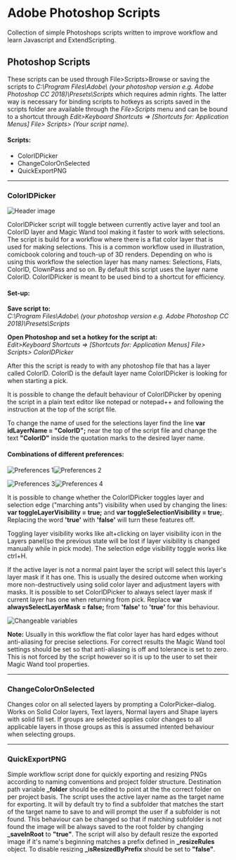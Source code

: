 # Adobe Photoshop Scripts

Collection of simple Photoshops scripts written to improve workflow and learn Javascript and ExtendScripting.

## Photoshop Scripts

These scripts can be used through File>Scripts>Browse or saving the scripts to *C:\Program Files\Adobe\ (your photoshop version e.g. Adobe Photoshop CC 2018)\Presets\Scripts* which requires admin rights.
The latter way is necessary for binding scripts to hotkeys as scripts saved in the scripts folder are available through the *File>Scripts* menu and can be bound to a shortcut through *Edit>Keyboard Shortcuts => [Shortcuts for: Application Menus] File> Scripts> (Your script name)*.

#### Scripts:
* ColorIDPicker
* ChangeColorOnSelected
* QuickExportPNG

---

### ColorIDPicker

![Header image](https://github.com/korintic/AdobePhotoshopScripts/blob/master/Images/ColorIDPicker.png "Header image")


ColorIDPicker script will toggle between currently active layer and tool an ColorID layer and Magic Wand tool making it faster to work with selections.
The script is build for a workflow where there is a flat color layer that is used for making selections.
This is a common workflow used in illustration, comicbook coloring and touch-up of 3D renders.
Depending on who is using this workflow the selection layer has many names: Selections, Flats, ColorID, ClownPass and so on.
By default this script uses the layer name ColorID.
ColorIDPicker is meant to be used bind to a shortcut for efficiency.

#### Set-up:
**Save script to:**  
*C:\Program Files\Adobe\ (your photoshop version e.g. Adobe Photoshop CC 2018)\Presets\Scripts*

**Open Photoshop and set a hotkey for the script at:**  
*Edit>Keyboard Shortcuts => [Shortcuts for: Application Menus] File> Scripts> ColorIDPicker*

After this the script is ready to with any photoshop file that has a layer called ColorID.
ColorID is the default layer name ColorIDPicker is looking for when starting a pick.

It is possible to change the default behaviour of ColorIDPicker by opening the script in a plain text editor like notepad or notepad++ and following the instruction at the top of the script file.

To change the name of used for the selections layer find the line **var idLayerName = "ColorID";** near the top of the script file and change the text **"ColorID"** inside the quotation marks to the desired layer name.

#### Combinations of different preferences:

![Preferences 1](https://github.com/korintic/AdobePhotoshopScripts/blob/master/Images/ColorIDPickerPreferences1.gif "Preferences 1")![Preferences 2](https://github.com/korintic/AdobePhotoshopScripts/blob/master/Images/ColorIDPickerPreferences2.gif "Preferences 2")

![Preferences 3](https://github.com/korintic/AdobePhotoshopScripts/blob/master/Images/ColorIDPickerPreferences3.gif "Preferences 3")![Preferences 4](https://github.com/korintic/AdobePhotoshopScripts/blob/master/Images/ColorIDPickerPreferences4.gif "Preferences 4")

It is possible to change whether the ColorIDPicker toggles layer and selection edge ("marching ants") visibility when used by changing the lines: **var toggleLayerVisibility = true;** and **var toggleSelectionVisibility = true;**.
Replacing the word **'true'** with **'false'** will turn these features off.

Toggling layer visibility works like alt+clicking on layer visibility icon in the Layers panel(so the previous state will be lost if layer visibility is changed manually while in pick mode).
The selection edge visibility toggle works like ctrl+H.

If the active layer is not a normal paint layer the script will select this layer's layer mask if it has one. 
This is usually the desired outcome when working more non-destructively using solid color layer and adjustment layers with masks.
It is possible to set ColorIDPicker to always select layer mask if current layer has one when returning from pick.
Replace **var alwaysSelectLayerMask = false;** from **'false'** to **'true'** for this behaviour.

![Changeable variables](https://github.com/korintic/AdobePhotoshopScripts/blob/master/Images/ColorIDPickerPreferences.png "ColorIDPicker.cs")

**Note:**
Usually in this workflow the flat color layer has hard edges without anti-aliasing for precise selections. 
For correct results the Magic Wand tool settings should be set so that anti-aliasing is off and tolerance is set to zero.
This is not forced by the script however so it is up to the user to set their Magic Wand tool properties.

---

### ChangeColorOnSelected

Changes color on all selected layers by prompting a ColorPicker–dialog. Works on Solid Color layers, Text layers, Normal layers and Shape layers with solid fill set.
If groups are selected applies color changes to all applicable layers in those groups as this is assumed intented behaviour when selecting groups.

---

### QuickExportPNG

Simple workflow script done for quickly exporting and resizing PNGs according to naming conventions and project folder structure.
Destination path variable **_folder** should be edited to point at the the correct folder on per project basis.
The script uses the active layer name as the target name for exporting. It will by default try to find a subfolder that matches the start of the target name to save to and will prompt the user if a subfolder is not found. This behaviour can be changed so that if matching subfolder is not found the image will be always saved to the root folder by changing **_saveInRoot** to **"true"**. The script will also by default resize the exported image if it's name's beginning matches a prefix defined in **_resizeRules** object. To disable resizing **_isResizedByPrefix** should be set to **"false"**.
